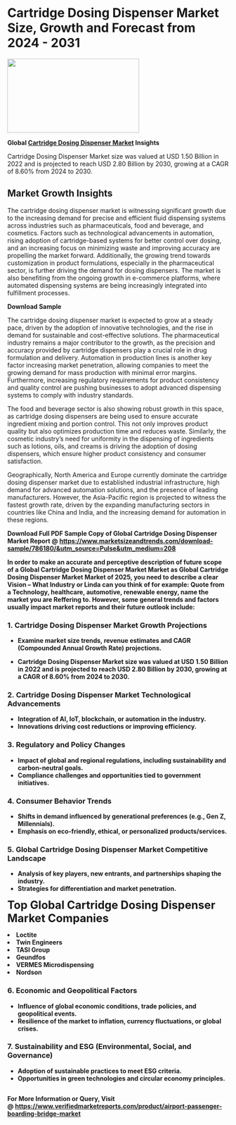 <H1>Cartridge Dosing Dispenser Market Size, Growth and Forecast from 2024 - 2031</H1><img class="aligncenter size-medium wp-image-584254" src="https://thirdeyenews.in/wp-content/uploads/2024/09/Global-Market-Research-300x168.jpeg" alt="" width="300" height="168" /><p><strong>Global&nbsp;<a href="https://www.marketsizeandtrends.com/download-sample/786180/&amp;utm_source=Pulse&amp;utm_medium=208">Cartridge Dosing Dispenser Market</a> Insights</strong></p><p>Cartridge Dosing Dispenser Market size was valued at USD 1.50 Billion in 2022 and is projected to reach USD 2.80 Billion by 2030, growing at a CAGR of 8.60% from 2024 to 2030.</p><p><h2>Market Growth Insights</h2> <p>The cartridge dosing dispenser market is witnessing significant growth due to the increasing demand for precise and efficient fluid dispensing systems across industries such as pharmaceuticals, food and beverage, and cosmetics. Factors such as technological advancements in automation, rising adoption of cartridge-based systems for better control over dosing, and an increasing focus on minimizing waste and improving accuracy are propelling the market forward. Additionally, the growing trend towards customization in product formulations, especially in the pharmaceutical sector, is further driving the demand for dosing dispensers. The market is also benefiting from the ongoing growth in e-commerce platforms, where automated dispensing systems are being increasingly integrated into fulfillment processes.</p> <p><strong>Download Sample</strong></p> <p>The cartridge dosing dispenser market is expected to grow at a steady pace, driven by the adoption of innovative technologies, and the rise in demand for sustainable and cost-effective solutions. The pharmaceutical industry remains a major contributor to the growth, as the precision and accuracy provided by cartridge dispensers play a crucial role in drug formulation and delivery. Automation in production lines is another key factor increasing market penetration, allowing companies to meet the growing demand for mass production with minimal error margins. Furthermore, increasing regulatory requirements for product consistency and quality control are pushing businesses to adopt advanced dispensing systems to comply with industry standards.</p> <p>The food and beverage sector is also showing robust growth in this space, as cartridge dosing dispensers are being used to ensure accurate ingredient mixing and portion control. This not only improves product quality but also optimizes production time and reduces waste. Similarly, the cosmetic industry’s need for uniformity in the dispensing of ingredients such as lotions, oils, and creams is driving the adoption of dosing dispensers, which ensure higher product consistency and consumer satisfaction.</p> <p>Geographically, North America and Europe currently dominate the cartridge dosing dispenser market due to established industrial infrastructure, high demand for advanced automation solutions, and the presence of leading manufacturers. However, the Asia-Pacific region is projected to witness the fastest growth rate, driven by the expanding manufacturing sectors in countries like China and India, and the increasing demand for automation in these regions.</p> <p><strong></p><p><span class=""><strong>Download Full PDF Sample Copy of Global Cartridge Dosing Dispenser Market Report</strong> @ <a href="https://www.marketsizeandtrends.com/download-sample/786180/&amp;utm_source=Pulse&amp;utm_medium=208" target="_blank">https://www.marketsizeandtrends.com/download-sample/786180/&amp;utm_source=Pulse&amp;utm_medium=208</a></span></p><p>In order to make an accurate and perceptive description of future scope of a Global&nbsp;Cartridge Dosing Dispenser Market Market as Global&nbsp;Cartridge Dosing Dispenser Market Market of 2025, you need to describe a clear Vision &ndash; What Industry or Linda can you think of for example: Quote from a Technology, healthcare, automotive, renewable energy, name the market you are Reffering to. However, some general trends and factors usually impact market reports and their future outlook include:</p><h3>1.&nbsp;<strong>Cartridge Dosing Dispenser Market Growth Projections</strong></h3><ul><li>Examine market size trends, revenue estimates and CAGR (Compounded Annual Growth Rate) projections.</li><li><p>Cartridge Dosing Dispenser Market size was valued at USD 1.50 Billion in 2022 and is projected to reach USD 2.80 Billion by 2030, growing at a CAGR of 8.60% from 2024 to 2030.</p></li></ul><h3>2.&nbsp;<strong>Cartridge Dosing Dispenser Market Technological Advancements</strong></h3><ul><li>Integration of AI, IoT, blockchain, or automation in the industry.</li><li>Innovations driving cost reductions or improving efficiency.</li></ul><h3>3.&nbsp;<strong>Regulatory and Policy Changes</strong></h3><ul><li>Impact of global and regional regulations, including sustainability and carbon-neutral goals.</li><li>Compliance challenges and opportunities tied to government initiatives.</li></ul><h3>4.&nbsp;<strong>Consumer Behavior Trends</strong></h3><ul><li>Shifts in demand influenced by generational preferences (e.g., Gen Z, Millennials).</li><li>Emphasis on eco-friendly, ethical, or personalized products/services.</li></ul><h3>5.&nbsp;<strong>Global Cartridge Dosing Dispenser Market Competitive Landscape</strong></h3><ul><li>Analysis of key players, new entrants, and partnerships shaping the industry.</li><li>Strategies for differentiation and market penetration.</li></ul><p data-pm-slice="1 1 []"><span style="color: inherit; font-family: inherit; font-size: 25px;">Top Global Cartridge Dosing Dispenser Market Companies</span></p><div class="" data-test-id=""><p><li>Loctite</li><li> Twin Engineers</li><li> TASI Group</li><li> Geundfos</li><li> VERMES Microdispensing</li><li> Nordson</li></p></div><h3>6.&nbsp;<strong>Economic and Geopolitical Factors</strong></h3><ul><li>Influence of global economic conditions, trade policies, and geopolitical events.</li><li>Resilience of the market to inflation, currency fluctuations, or global crises.</li></ul><h3>7.&nbsp;<strong>Sustainability and ESG (Environmental, Social, and Governance)</strong></h3><ul><li>Adoption of sustainable practices to meet ESG criteria.</li><li>Opportunities in green technologies and circular economy principles.</li></ul><h2><strong style="font-size: 14px;">For More Information or Query, Visit @&nbsp;</strong><a style="background-color: #ffffff; font-size: 14px;" href="https://www.marketsizeandtrends.com/report/cartridge-dosing-dispenser-market/" target="_blank">https://www.verifiedmarketreports.com/product/airport-passenger-boarding-bridge-market</a></h2>
